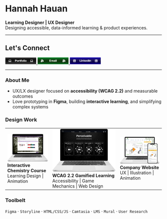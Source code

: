 
# Hannah Hauan
**Learning Designer | UX Designer**  
Designing accessible, data-informed learning & product experiences.

---

## Let's Connect
<a href="https://www.hannahhauan.com" target="_blank">
  <img alt="Portfolio" src="images/btn-portfolio.png" width="100">
</a>
<a href="mailto:hannahchauan@gmail.com" target="_blank">
  <img alt="Email" src="images/btn-email.png" width="100">
</a>
<a href="https://www.linkedin.com/in/hannahhauan/" target="_blank">
  <img alt="LinkedIn" src="images/btn-linkedin.png" width="100">
</a>

---

### About Me
- UX/LX designer focused on **accessibility (WCAG 2.2)** and measurable outcomes  
- Love prototyping in **Figma**, building **interactive learning**, and simplifying complex systems  

### Design Work
<table>
  <tr>
      <td>
    <a href="https://www.hannahhauan.com/real-chem-ii">
      <img alt="View case study" src="images/rc-2.png" width="250">
      </a>
      <br/>
      <b>Interactive Chemistry Course</b><br/>
       Learning Design | Animation
      <br/>
    </td>
    <td>
       <a href="https://www.hannahhauan.com/wcag2-2-elearning">
        <img alt="View case study" src="images/a11y.png" width="250">
      </a>
      <b>WCAG 2.2 Gamified Learning</b>
      <br/>
      Accessibility | Game Mechanics | Web Design
      <br/>
    </td>
    <td>
         <a href="https://www.hannahhauan.com/company-website">
        <img alt="View case study" src="images/company-website.png" width="250">
        </a>
        <br/>
        <b>Company Website</b><br/>
          UX | Illustration | Animation
        <br/>
     </td>
  </tr>
</table>

### Toolbelt
`Figma` · `Storyline` · `HTML/CSS/JS` · `Camtasia` · `LMS` · `Mural` · `User Research`

